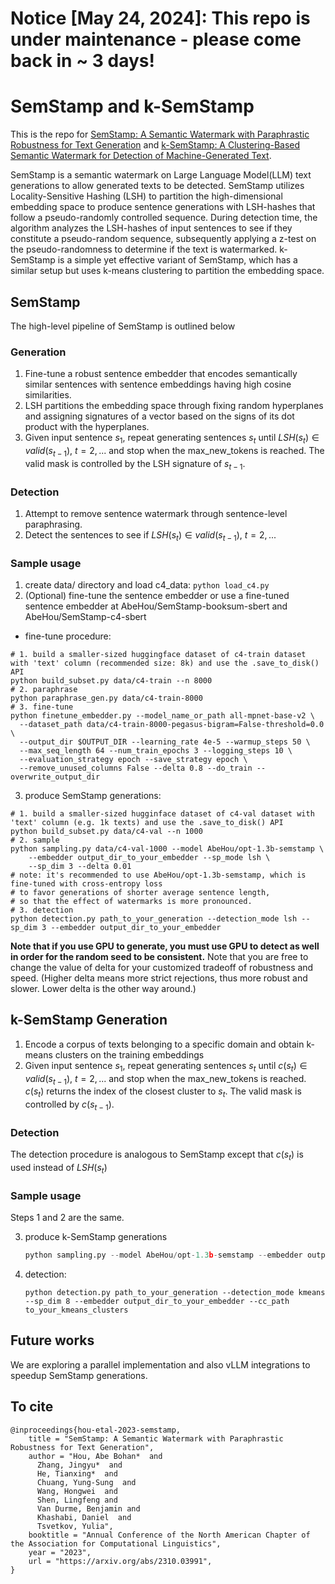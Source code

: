 # Notice [May 24, 2024]: This repo is under maintenance - please come back in ~ 3 days!


# SemStamp and k-SemStamp

This is the repo for [SemStamp: A Semantic Watermark with Paraphrastic Robustness for Text Generation](https://arxiv.org/abs/2310.03991) and [k-SemStamp: A Clustering-Based Semantic Watermark for Detection of Machine-Generated Text](https://arxiv.org/abs/2402.11399).

SemStamp is a semantic watermark on Large Language Model(LLM) text generations to allow generated texts to be detected. SemStamp utilizes Locality-Sensitive Hashing (LSH) to partition the high-dimensional embedding space to produce sentence generations with LSH-hashes that follow a pseudo-randomly controlled sequence. During detection time, the algorithm analyzes the LSH-hashes of input sentences to see if they constitute a pseudo-random sequence, subsequently applying a z-test on the pseudo-randomness to determine if the text is watermarked. k-SemStamp is a simple yet effective variant of SemStamp, which has a similar setup but uses k-means clustering to partition the embedding space.

## SemStamp 
The high-level pipeline of SemStamp is outlined below
### Generation
1. Fine-tune a robust sentence embedder that encodes semantically similar sentences with sentence embeddings having high cosine similarities.
2. LSH partitions the embedding space through fixing random hyperplanes and assigning signatures of a vector based on the signs of its dot product with the hyperplanes.
3. Given input sentence $s_1$, repeat generating sentences $s_t$ until $LSH(s_t) \in valid(s_{t-1})$, $t=2,...$ and stop when the max_new_tokens is reached. The valid mask is controlled by the LSH signature of $s_{t-1}$.
### Detection
1. Attempt to remove sentence watermark through sentence-level paraphrasing.
2. Detect the sentences to see if $LSH(s_t) \in valid(s_{t-1})$, $t=2,...$
### Sample usage
1. create data/ directory and load c4_data: 
`python load_c4.py`
2. (Optional) fine-tune the sentence embedder or use a fine-tuned sentence embedder at AbeHou/SemStamp-booksum-sbert and AbeHou/SemStamp-c4-sbert
- fine-tune procedure: 
```
# 1. build a smaller-sized huggingface dataset of c4-train dataset with 'text' column (recommended size: 8k) and use the .save_to_disk() API
python build_subset.py data/c4-train --n 8000
# 2. paraphrase
python paraphrase_gen.py data/c4-train-8000
# 3. fine-tune
python finetune_embedder.py --model_name_or_path all-mpnet-base-v2 \
  --dataset_path data/c4-train-8000-pegasus-bigram=False-threshold=0.0 \
  --output_dir $OUTPUT_DIR --learning_rate 4e-5 --warmup_steps 50 \
  --max_seq_length 64 --num_train_epochs 3 --logging_steps 10 \
  --evaluation_strategy epoch --save_strategy epoch \
  --remove_unused_columns False --delta 0.8 --do_train --overwrite_output_dir
```

3. produce SemStamp generations:
```
# 1. build a smaller-sized hugginface dataset of c4-val dataset with 'text' column (e.g. 1k texts) and use the .save_to_disk() API
python build_subset.py data/c4-val --n 1000
# 2. sample
python sampling.py data/c4-val-1000 --model AbeHou/opt-1.3b-semstamp \
    --embedder output_dir_to_your_embedder --sp_mode lsh \ 
    --sp_dim 3 --delta 0.01
# note: it's recommended to use AbeHou/opt-1.3b-semstamp, which is fine-tuned with cross-entropy loss 
# to favor generations of shorter average sentence length, 
# so that the effect of watermarks is more pronounced.
# 3. detection
python detection.py path_to_your_generation --detection_mode lsh --sp_dim 3 --embedder output_dir_to_your_embedder 
```
**Note that if you use GPU to generate, you must use GPU to detect as well in order for the random seed to be consistent.**
Note that you are free to change the value of delta for your customized tradeoff of robustness and speed. (Higher delta means more strict rejections, thus more robust and slower. Lower delta is the other way around.)

## k-SemStamp Generation
1. Encode a corpus of texts belonging to a specific domain and obtain k-means clusters on the training embeddings
2. Given input sentence $s_1$, repeat generating sentences $s_t$ until $c(s_t) \in valid(s_{t-1})$, $t=2,...$ and stop when the max_new_tokens is reached. $c(s_t)$ returns the index of the closest cluster to $s_{t}$. The valid mask is controlled by $c(s_{t-1})$.
### Detection
The detection procedure is analogous to SemStamp except that $c(s_t)$ is used instead of $LSH(s_t)$
### Sample usage
Steps 1 and 2 are the same.

3. produce k-SemStamp generations

    ```python build_subset.py data/c4-val --n 1000 
    python sampling.py --model AbeHou/opt-1.3b-semstamp --embedder output_dir_to_your_embedder --sp_mode kmeans --sp_dim 8 --delta 0.02
    ```

4. detection:
    ```
    python detection.py path_to_your_generation --detection_mode kmeans --sp_dim 8 --embedder output_dir_to_your_embedder --cc_path to_your_kmeans_clusters
    ```
    

## Future works
We are exploring a parallel implementation and also vLLM integrations to speedup SemStamp generations.

## To cite
```
@inproceedings{hou-etal-2023-semstamp,
    title = "SemStamp: A Semantic Watermark with Paraphrastic Robustness for Text Generation",
    author = "Hou, Abe Bohan*  and
      Zhang, Jingyu*  and
      He, Tianxing*  and
      Chuang, Yung-Sung  and
      Wang, Hongwei  and
      Shen, Lingfeng and
      Van Durme, Benjamin and
      Khashabi, Daniel  and
      Tsvetkov, Yulia",
    booktitle = "Annual Conference of the North American Chapter of the Association for Computational Linguistics",
    year = "2023",
    url = "https://arxiv.org/abs/2310.03991",
}
```


